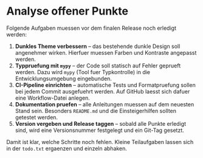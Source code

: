 # Analyse offener Punkte

Folgende Aufgaben muessen vor dem finalen Release noch erledigt werden:

1. **Dunkles Theme verbessern** – das bestehende dunkle Design soll angenehmer
   wirken. Hierfuer muessen Farben und Kontraste angepasst werden.
2. **Typpruefung mit `mypy`** – der Code soll statisch auf Fehler geprueft
   werden. Dazu wird `mypy` (Tool fuer Typkontrolle) in die Entwicklungsumgebung
   eingebunden.
3. **CI-Pipeline einrichten** – automatische Tests und Formatpruefung sollen bei
   jedem Commit ausgefuehrt werden. Auf GitHub laesst sich dafuer eine
   Workflow-Datei anlegen.
4. **Dokumentation pruefen** – alle Anleitungen muessen auf dem neuesten Stand
   sein. Besonders `README.md` und die Einsteigerhilfen sollten getestet
   werden.
5. **Version vergeben und Release taggen** – sobald alle Punkte erledigt sind,
   wird eine Versionsnummer festgelegt und ein Git-Tag gesetzt.

Damit ist klar, welche Schritte noch fehlen. Kleine Teilaufgaben lassen sich in
der `todo.txt` ergaenzen und einzeln abhaken.
